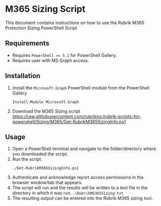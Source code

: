 # M365 Sizing Script

This document contains instructions on how to use the Rubrik M365 Protection Sizing PowerShell Script



## Requirements

* Requires `PowerShell >= 5.1` for PowerShell Gallery.
* Requires user with MS Graph access.



## Installation

1. Install the `Microsoft.Graph` PowerShell module from the PowerShell Gallery
    ```
    Install-Module Microsoft.Graph
    ```

2. Download the M365 Sizing script https://raw.githubusercontent.com/rubrikinc/rubrik-scripts-for-powershell/Sizing/M365/Get-RubrikM365SizingInfo.ps1



## Usage

1. Open a PowerShell terminal and navigate to the folder/directory where you downloaded the script.
2. Run the script.
    ```
    ./Get-RubrikM365SizingInfo.ps1
    ```
3. Authenticate and acknowledge report access permissions in the browser window/tab that appears.
4. The script will run and the results will be written to a text file in the directory in which it was run. `.\RubrikMS365Sizing.txt`
5. The resulting output can be entered into the Rubrik M365 sizing tool.